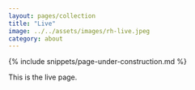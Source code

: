 ```yaml
---
layout: pages/collection
title: "Live"
image: ../../assets/images/rh-live.jpeg
category: about
---
```

{% include snippets/page-under-construction.md %}

This is the live page.